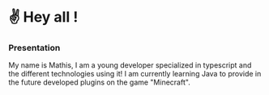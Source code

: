 # ✌ Hey all !
<h3> Presentation </h3>
My name is Mathis, I am a young developer specialized in typescript and the different technologies using it!
I am currently learning Java to provide in the future developed plugins on the game "Minecraft".

